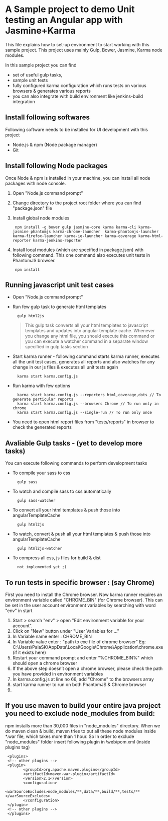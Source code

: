 A Sample project to demo Unit testing an Angular app with Jasmine+Karma
==================================================

This file explains how to set-up environment to start working with this sample project. 
This project uses mainly Gulp, Bower, Jasmine, Karma node modules. 

In this sample project you can find 
- set of useful gulp tasks, 
- sample unit tests
- fully configured karma configuration which runs tests on various browsers & generates various reports
- you can also integrate with build environment like jenkins-build integration

Install following softwares
---------------------------------
Following software needs to be installed for UI development with this project  

- Node.js & npm (Node package manager)
- Git

Install following Node packages
-------------------------------------------------
Once Node & npm is installed in your machine, you can install all node packages with node console.

1. Open "Node.js command prompt"
2. Change directory to the project root folder where you can find "package.json" file
3. Install global node modules

        npm install -g bower gulp jasmine-core karma karma-cli karma-jasmine phantomjs karma-chrome-launcher  karma-phantomjs-launcher karma-firefox-launcher karma-ie-launcher karma-coverage karma-html-reporter karma-jenkins-reporter

4. Install local modules (which are specified in package.json) with following command. This one command also executes unit tests in PhantomJS browser.
 
        npm install

Running javascript unit test cases
-------------------------------------------
- Open "Node.js command prompt"
- Run few gulp task to generate html templates 

        gulp html2js

     >This gulp task converts all your html templates to javascript templates and updates into angular template cache. Whenever you change any html file, you should execute this command or you can execute a watcher command in a separate window specified in gulp tasks section

- Start karma runner - following command starts karma runner, executes all the unit test cases, generates all reports and also watches for any change in our js files & executes all unit tests again

        karma start karma.config.js

- Run karma with few options

        karma start karma.config.js --reporters html,coverage,dots // To generate perticular reports
        karma start karma.config.js --browsers Chrome // To run only in chrome
        karma start karma.config.js --single-run // To run only once

- You need to open html report files from "tests/reports" in browser to check the generated reports

Avaliable Gulp tasks - (yet to develop more tasks)
-------------------------------
You can execute following commands to perform development tasks

- To compile your sass to css

        gulp sass

- To watch and compile sass to css automatically

        gulp sass-watcher

- To convert all your html templates & push those into angularTemplateCache

        gulp html2js

- To watch, convert & push all your html templates & push those into angularTemplateCache

        gulp html2js-watcher

- To compress all css, js files for build & dist

        not implemented yet ;)



 To run tests in specific browser : (say Chrome)
-----------------------------------------
First you need to install the Chrome browser. Now karma runner requires an environment variable called "CHROME_BIN" (for Chrome browser). This can be set in the user account environment variables by searching with word "env" in start 

1.  Start > search "env" > open "Edit environment variable for your account".
2.  Click on "New" button under "User Variables for ..."
3.  In Variable name enter : CHROME_BIN
4.  In Variable value enter : "path to exe file of chrome browser" Eg: C:\Users\PalaSK\AppData\Local\Google\Chrome\Application\chrome.exe (if it exists here)
5.  Restart your command prompt and enter "%CHROME_BIN%" which should open a chrome browser
6.  If the above step doesn’t open a chrome browser, please check the path you have provided in environment variables
7.  In karma.config.js at line no 66, add "Chrome" to the browsers array
8.  start karma runner to run on both PhantomJS & Chrome browser
9.


If you use maven to build your entire java project you need to exclude node_modules from build:
-------------------------------------------
npm installs more than 30,000 files in "node_modules" directory. When we do maven clean & build, maven tries to put all these node modules inside *.war file, which takes more than 1 hour. So In order to exclude "node_modules" folder insert following plugin in <project directory>\web\pom.xml (inside plugins tag)

     <plugins>
     <!-- other plugins -->
     <plugin>
            <groupId>org.apache.maven.plugins</groupId>
            <artifactId>maven-war-plugin</artifactId>
            <version>2.1</version>
            <configuration>
                <warSourceExcludes>node_modules/**,data/**,build/**,tests/**</warSourceExcludes>
            </configuration>
     </plugin>
     <!-- other plugins -->
     </plugins>
